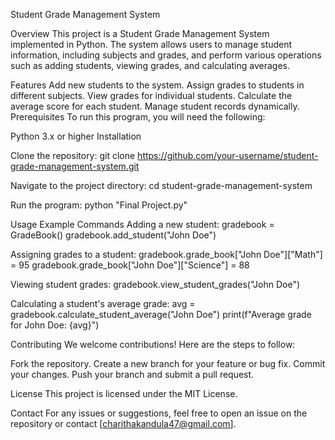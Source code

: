 Student Grade Management System

Overview
This project is a Student Grade Management System implemented in Python. The system allows users to manage student information, including subjects and grades, and perform various operations such as adding students, viewing grades, and calculating averages.

Features
Add new students to the system.
Assign grades to students in different subjects.
View grades for individual students.
Calculate the average score for each student.
Manage student records dynamically.
Prerequisites
To run this program, you will need the following:

Python 3.x or higher
Installation

Clone the repository:
git clone https://github.com/your-username/student-grade-management-system.git

Navigate to the project directory:
cd student-grade-management-system

Run the program:
python "Final Project.py"


Usage
Example Commands
Adding a new student:
gradebook = GradeBook()
gradebook.add_student("John Doe")

Assigning grades to a student:
gradebook.grade_book["John Doe"]["Math"] = 95
gradebook.grade_book["John Doe"]["Science"] = 88

Viewing student grades:
gradebook.view_student_grades("John Doe")

Calculating a student's average grade:
avg = gradebook.calculate_student_average("John Doe")
print(f"Average grade for John Doe: {avg}")

Contributing
We welcome contributions! Here are the steps to follow:

Fork the repository.
Create a new branch for your feature or bug fix.
Commit your changes.
Push your branch and submit a pull request.

License
This project is licensed under the MIT License.

Contact
For any issues or suggestions, feel free to open an issue on the repository or contact [charithakandula47@gmail.com].








